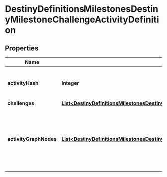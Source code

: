 
# DestinyDefinitionsMilestonesDestinyMilestoneChallengeActivityDefinition

## Properties
Name | Type | Description | Notes
------------ | ------------- | ------------- | -------------
**activityHash** | **Integer** | The activity for which this challenge is active. |  [optional]
**challenges** | [**List&lt;DestinyDefinitionsMilestonesDestinyMilestoneChallengeDefinition&gt;**](DestinyDefinitionsMilestonesDestinyMilestoneChallengeDefinition.md) |  |  [optional]
**activityGraphNodes** | [**List&lt;DestinyDefinitionsMilestonesDestinyMilestoneChallengeActivityGraphNodeEntry&gt;**](DestinyDefinitionsMilestonesDestinyMilestoneChallengeActivityGraphNodeEntry.md) | If the activity and its challenge is visible on any of these nodes, it will be returned. |  [optional]



